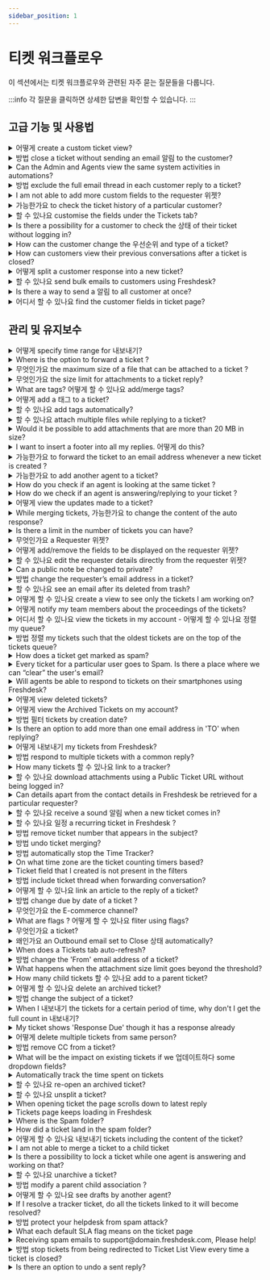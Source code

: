 ```yaml
---
sidebar_position: 1
---
```


# 티켓 워크플로우

이 섹션에서는 티켓 워크플로우와 관련된 자주 묻는 질문들을 다룹니다.

:::info
각 질문을 클릭하면 상세한 답변을 확인할 수 있습니다.
:::


## 고급 기능 및 사용법

<details>
<summary>어떻게 create a custom ticket view?</summary>

<p>You can create a view from the <strong>Tickets tab,</strong> where you have to filter out the fields that is required and at the top of the page you would see the <strong>Save as</strong> option. </p>
<p><br /></p>
<p><img class="fr-dib fr-draggable fr-bordered" src="#" /></p>
<p><br /></p>Once that is clicked you can save the new view under a different name.

</details>

<details>
<summary>방법 close a ticket without sending an email 알림 to the customer?</summary>

<p ></p>
<p ><span style={{ fontSize: "16px" }}>When you are working on tickets, we extend an option to <strong >close </strong>the ticket without an email notification sent out for this.</span></p>
<p ><span style={{ fontSize: "16px" }}><br /></span></p>
<p ><span style={{ fontSize: "16px" }}>This can be achieved by clicking on the <strong >"closed"</strong> button inside a ticket (details page) or on the list view which is basically "shift+close" and a notification would not be sent in this case. </span></p>
<p ><span style={{ fontSize: "16px" }}><br /></span></p>
<p ><span style={{ fontSize: "16px" }}>When you are completely affirmative that you do not want to send this out at all for any of the tickets, kindly navigate to </span></p>
<p ><strong ><span dir="ltr" style={{ fontSize: "16px" }}>Admin &gt; Workflows &gt; Email Notifications &gt; Requester Notifications &gt; Turn OFF "Agent Closes the Ticket."</span></strong></p>

</details>

<details>
<summary>Can the Admin and Agents view the same system activities in automations?</summary>

<p>The view for both the Admin and Agents would be different. When Activities is toggled 'ON', Admins would be able to view the automation along with the name of the rule and a hyperlink redirecting to it. However, Agents and Supervisors<span> can</span> only view the name of the automation rule which was executed.</p>
<p><br /></p>

</details>

<details>
<summary>방법 exclude the full email thread in each customer reply to a ticket?</summary>

<p>When you are replying to a customer from inside a ticket, you can remove the quoted text manually and the customer will not receive the whole thread. Also, you can make use of the <a href="https://apps.freshdesk.com/remove_quoted_text/" rel="noreferrer noopener" target="_blank">Marketplace app</a> to have the quoted text removed when the reply is added in Freshdesk. </p>

</details>

<details>
<summary>I am not able to add more custom fields to the requester 위젯?</summary>

<p>The upper limit to number of fields that could be added to the requester widget is 15. So, it would not be currently possible to add more than 15 fields to the Requester Widget.</p>

</details>

<details>
<summary>가능한가요 to check the ticket history of a particular customer?</summary>

In Freshdesk, you could view the most recent tickets raised by a requester, from within any of the the requester's tickets. To view this list, please click on the<span></span><strong>Recent Tickets</strong><span></span>option present within the requester widget. This would bring up all the past tickets from a particular customer.<p><br /></p>

</details>

<details>
<summary>할 수 있나요 customise the fields under the Tickets tab?</summary>

<p ><span style={{ fontSize: "16px" }}>When you are familiar with the tickets tab, sometimes there will be requirements to alter the arrangement of fields on "The Tickets list view" page. Unfortunately, it is not customizable as the design of the page is set by default and is common for all accounts.</span></p>
<p ><br /></p>
<p ><span dir="ltr" style={{ fontSize: "16px" }}>Please note that the custom ticket fields within <strong>Admin &gt; Workflows &gt; Ticket Fields</strong> could be altered in terms of the values and label. These changes would reflect within the filters on the left of the tickets list. </span></p>

</details>

<details>
<summary>Is there a possibility for a customer to check the 상태 of their ticket without logging in?</summary>

<div dir="ltr"><p style={{ fontSize: "16px" }}><span style={{ fontSize: "16px" }}>As a customer, it is understandable that they sometimes want to do a quick peruse through the ticket and not log in to the portal. In this scenario, the best recommendation would be to use a <strong>"public ticket URL"</strong> which leads to the ticket and does not require the customer to sign in.</span></p>
<p style={{ fontSize: "16px" }}><span style={{ fontSize: "16px" }}><br /></span></p>
<p style={{ fontSize: "16px" }}><span style={{ fontSize: "16px" }}>This has a placeholder which when included in the description of the ticket will ensure that the customer can view the ticket status without logging into the portal upon clicking this URL. </span></p>
<p style={{ fontSize: "16px" }}><span style={{ fontSize: "16px" }}><br /></span></p>
<p style={{ fontSize: "16px" }}><span style={{ fontSize: "16px" }}>To have the Public Ticket URL available in all replies, please navigate to <strong dir="ltr">Admin &gt; Workflows &gt; Email Notifications &gt; Templates &gt; </strong></span>
<span style={{ fontSize: "16px" }}><strong>Agent Reply Template</strong> -&gt;<strong> insert placeholder </strong>and include the Public Ticket URL placeholder (please find this under the tickets section within the "insert placeholder" window).</span></p>
<p><br /></p></div>

</details>

<details>
<summary>How can the customer change the 우선순위 and type of a ticket?</summary>

<div dir="ltr"><p><span style={{ fontSize: "16px" }}>When customers raise tickets, you would like to extend the ability for them to choose the priority and type of tickets so that you could plan the assignment and tracking of them. </span></p>
<p><br /></p>
<p><span style={{ fontSize: "16px" }}>Please navigate<span id="docs-internal-guid-9b6b1c48-6245-0d35-83ef-77e1a3f8db4c"><span dir="ltr" style={{ fontSize: "16px" }}> to <strong dir="ltr">Admin &gt; Workflows &gt; Ticket fields</strong> &gt; double click on these fields and verify if the priority field is displayed to the customer. If not, kindly choose the option 'Display to the customer' under customers end in ticket properties and the customer will then be able to edit it.</span></span></span></p></div>

</details>

<details>
<summary>How can customers view their previous conversations after a ticket is closed?</summary>

<div dir="ltr"><div dir="ltr"><p><span style={{ fontSize: "16px" }}><span style={{ fontSize: "16px" }}>Customers can view the history of tickets if they have access to your customer portal. </span></span></p>
<p><br /></p>
<p><span style={{ fontSize: "16px" }}><span style={{ fontSize: "16px" }}>They could log into your portal using the email address used to raise the tickets and view the status of all the tickets raised. You would be able to determine who could view the tickets by changing the permission to <strong>"Logged in Users"</strong> or to <strong>"Everyone"</strong> with a public ticket URL in <strong dir="ltr">Admin -&gt; Channels -&gt; Portals -&gt; Settings. </strong></span></span></p>
<p><br /></p>
<p><span style={{ fontSize: "16px" }}><span style={{ fontSize: "16px" }}>Customers would also receive an email notification with the ticket details if you have enabled the Requester notifications under </span><strong><span dir="ltr" style={{ fontSize: "16px" }}>Admin -&gt; Workflows -&gt; Email Notifications.</span></strong></span></p></div></div>

</details>

<details>
<summary>어떻게 split a customer response into a new ticket?</summary>

<p >If your customers respond with a new or unrelated query on an existing ticket, you can deal with it separately using the <strong >S</strong><strong >plit</strong><strong >&nbsp;Ticket&nbsp;</strong>option. You can split <strong >only a</strong><strong >customer response</strong> into a new ticket.</p>
<p ><br /></p>
<p ><img class="fr-dib fr-bordered" src="#" style={{ fontSize: "16px" }} /></p>
<p ><br /></p>
<p dir="ltr">This would facilitate better tracking metrics and help regulate your SLA compliance.&nbsp;</p>

</details>

<details>
<summary>할 수 있나요 send bulk emails to customers using Freshdesk?</summary>

<p>No, there isn't an option to send out bulk emails to customers from inside Freshdesk. However, an integration with MailChimp can help you perform this action. </p>
<p><br /></p>
<p>Please refer to <a href="https://support.freshdesk.com/support/solutions/articles/41745-the-mailchimp-app" target="_blank" rel="noreferrer noopener">this article</a> on how you can integrate MailChimp with Freshdesk.</p>

</details>

<details>
<summary>Is there a way to send a 알림 to all customer at once?</summary>

<p >We do not have an option to bulk email all your customers at once. You can make use of <a href="https://apps.freshdesk.com/mailchimp/" rel="noreferrer noopener"><strong>Mailchimp</strong></a> to send out these emails. </p>
<p ><br /></p>
<p >However, if you are wanting to notify customers who have raised tickets then you can make use of the Bulk Actions present in the <strong>Ticket list view</strong> and send out the emails to 30 tickets at a time. </p>

</details>

<details>
<summary>어디서 할 수 있나요 find the customer fields in ticket page?</summary>

<p >You will not be able to filter the tickets using the Customer fields. However, if you want to view the Contact details in the Ticket details page you can make use of the Requester widget available under <strong dir="ltr">Admin &gt; Support Operations &gt; Customer fields &gt; Customize Requester widget</strong>. This is a feature available from the Estate plan.</p>

</details>


## 관리 및 유지보수

<details>
<summary>어떻게 specify time range for 내보내기?</summary>

<p >After filtering the tickets that you need to export from the Tickets List view page, you would be able to click on the Export icon at the top of the page. In the popup that appears you would be able to enter the date range for which you want to export the tickets. </p>
<p><br /></p>
<p><img class="fr-dib fr-draggable fr-bordered" src="#" style={{ fontSize: "16px" }} /></p>
<p><br /></p>

</details>

<details>
<summary>Where is the option to forward a ticket ?</summary>

<p>The <strong>Forward</strong> option for a ticket will be inside the <strong>Ticket details page</strong> as shown below:</p>
<p><br /></p>
<p><img class="fr-dib fr-draggable fr-bordered" src="#" style={{ fontSize: "16px" }} /></p>

</details>

<details>
<summary>무엇인가요 the maximum size of a file that can be attached to a ticket ?</summary>

<p >You will only be able to attach a maximum size of 20MB when receiving an email and for replies sent out of Freshdesk.</p>

</details>

<details>
<summary>무엇인가요 the size limit for attachments to a ticket reply?</summary>

<p><span id="docs-internal-guid-bffa19b3-0253-fe35-2d9c-5f16432e0d51"></span></p>
<p dir="ltr"><span rel="tempredactor" style={{ fontSize: "16px" }}></span>Freshdesk lets you send and receive emails with an attachment size limit of <strong>20 MB</strong>/conversation for accounts on the Blossom and above plans. For Sprout and trial accounts, the attachment size limit is 15 MB. </p>
<p><br /></p>
<p>By default, the content of the email (excluding attachments) has a 15 MB limit per conversation.</p>
<p><br /></p>
<p>However, if you are looking to attach bigger files, you can use <strong>Dropbox</strong> as a workaround. Once you integrate Freshdesk with Dropbox, you can hotlink any file from your Dropbox account (with unlimited file size), and use it as an attachment inside Freshdesk. This file can be directly opened from Dropbox whenever someone clicks on it, and will not be stored anywhere on our end. Another alternative is <strong>OneDrive</strong> which could also help you add files with a greater MB value.</p>
<p><br /></p>
<p><strong>Note:</strong> We do not recommend that you use heavy HTML content inside your tickets. Instead, you can attach them as separate files inside the ticket just like any other attachment. </p>

</details>

<details>
<summary>What are tags? 어떻게 할 수 있나요 add/merge tags?</summary>

<p >As an agent when you are working on tickets or accessing articles, characterizing them by adding a tag would help to track and segregate them with respect to issues or requests. </p>
<p ><br /></p>
<p >Go to <strong dir="ltr">Admin &gt; Agent Productivity &gt; Tags &gt; Add tag</strong> and add the required tags for the helpdesk. Each tag has a <strong >character limit of 32</strong>. </p>
<p ><br /></p>
<p >Once a tag is created, you can associate it with Tickets, Contact, and Articles. You can merge two tags by editing one of the tags and giving it the same name as the other.</p>
<p ><br /></p>
<p ><img src="#" style={{ fontSize: "16px" }} class="fr-fic fr-dib fr-bordered" /></p>
<p ><br /></p>
<p >Upon adding a tag:</p>
<p ><br /></p>
<p ><img src="#" style={{ fontSize: "16px" }} class="fr-fic fr-dib fr-bordered" /></p>

</details>

<details>
<summary>어떻게 add a 태그 to a ticket?</summary>

<div dir="ltr"><p>The '<strong>Tag</strong>' field will be available under the '<strong>Ticket Properties</strong>' panel on the right hand side of the ticket details page. You can either manually type out and create new tags or add existing ones to tickets.</p>
<p><br /></p>
<p>If you are using <u>Freshdesk on Mint</u>, the '<strong>Add tag</strong>' option will be available above the main message/description of the ticket, in the ticket details page:</p>
<p><br /></p>
<p><img class="fr-dib fr-bordered" src="#" style={{ fontSize: "16px" }} /><br /></p>
<p><img src="#" style={{ fontSize: "16px" }} class="fr-fic fr-fil fr-dib" /></p></div>

</details>

<details>
<summary>할 수 있나요 add tags automatically?</summary>

<div dir="ltr"><p dir="ltr">You can add tags manually and/or automatically. Add them manually inside a ticket or go to <strong dir="ltr">Admin &gt; Agent Productivity &gt; Tags</strong> to add/see the list of tags and the corresponding ticket count.</p>
<p ><br /></p>
<p ><span dir="ltr" rel="tempredactor"><a href="https://support.freshdesk.com/en/support/solutions/articles/207276" rel="noreferrer" target="_blank">Add tags automatically using automations rules</a>. Note that in a Supervisor rule, the tag will be added only after an hour if there is no other time-related condition.&nbsp;</span></p></div>

</details>

<details>
<summary>할 수 있나요 attach multiple files while replying to a ticket?</summary>

<p>You can attach multiple files from your system while replying to a ticket. However, for trial accounts and accounts that are on the Sprout plan, the total file size of all the attachments together should not exceed 15 MB. For accounts that are on the Blossom and above plans, the attachment size limit is 20 MB.</p>

</details>

<details>
<summary>Would it be possible to add attachments that are more than 20 MB in size?</summary>

<p><span style={{ fontSize: "16px" }}>The attachment size limit in Freshdesk is 20 MB per email for accounts on the Blossom and above plans and 15 MB for Sprout and accounts that are on Trial. </span></p>
<p><br /></p>
<p><span style={{ fontSize: "16px" }}>This can be extended by making use of third party integration tools such as </span><a href="https://support.freshdesk.com/support/solutions/articles/210996-the-google-drive-app-part-1-developer-console-settings"></a><a href="https://support.freshdesk.com/support/solutions/articles/55359-the-dropbox-app"><span style={{ fontSize: "16px" }}>Dropbox</span></a><span style={{ fontSize: "16px" }}> and </span><a href="https://support.freshdesk.com/support/solutions/articles/213938-the-onedrive-app"><span style={{ fontSize: "16px" }}>OneDrive</span></a><span style={{ fontSize: "16px" }}>.</span></p>

</details>

<details>
<summary>I want to insert a footer into all my replies. 어떻게 do this?</summary>

<p><span rel="tempredactor">You can insert <strong>footers </strong>into all the ticket replies going out of your helpdesk, by adding them in the Agent Reply Template. This template is automatically included in all agent replies, whenever they respond to tickets. </span>To do this</p><ul><li><span style={{ fontSize: "16px" }}>Please log in to your Freshdesk account as an Administrator</span></li><li>Go to <strong dir="ltr">Admin &gt; Workflows &gt; Email Notifications</strong></li><li><span style={{ fontSize: "16px" }}>Click on the<strong> Templates</strong> tab <strong>&gt;</strong><strong>Agent Reply Template</strong> and add the footer message to the content of the template</span></li></ul>

</details>

<details>
<summary>가능한가요 to forward the ticket to an email address whenever a new ticket is created ?</summary>

<div style={{ fontSize: "16px" }}>Yes, you could either set up a new rule under <strong>Admin &gt; Workflows &gt; Automations &gt; Ticket Creation</strong> to add a CC whenever a new ticket is created, or you could add the user's email address under <strong>Admin &gt; Channels &gt; Email &gt; Advanced Settings &gt; Set automatic Bcc email.</strong></div><div style={{ fontSize: "16px" }}><br /></div><div dir="ltr" style={{ fontSize: "16px" }}>This email address would be automatically included in all helpdesk communications.</div><p ><br /></p>

</details>

<details>
<summary>가능한가요 to add another agent to a ticket?</summary>

<p><span style={{ fontSize: "16px" }}>You have a workflow set up where tickets are assigned to a particular agent depending upon the job description, the group this concerned agent belongs to and the expertise as well. Sometimes an agent would need another agent to look into something in the thread or receive notifications to go through the discussion. </span></p>
<p><span style={{ fontSize: "16px" }}><br /></span></p>
<p><span style={{ fontSize: "16px" }}>In this case, an agent could be added as a <strong>"watcher" </strong>who would receive all the notifications about the thread from the time when the agent is added as a watcher. You could have multiple agents added to a ticket as watchers.</span></p>
<p><span style={{ fontSize: "16px" }}><br /></span></p>
<p><span style={{ fontSize: "16px" }}>Only the one added as a watcher could remove oneself from the thread. An occasional agent without a day pass could still follow the ticket in the email thread when added as a watcher on tickets. </span></p>

</details>

<details>
<summary>How do you check if an agent is looking at the same ticket ?</summary>

<p>When an agent is looking into the same ticket, you could be notified regarding this within the ticket. This would help in preventing multiple agents working on the same ticket and to improve internal communication, using Freshdesk.&nbsp;</p>
<p><br /></p>
<p>At the top-left, within a ticket, you would find an "Eye" icon. While hovering upon it, the number of agents viewing the ticket would be displayed. You could also click on the icon to view a list of Agent Names of those agents currently viewing the ticket.</p>
<p><br /></p>
<p dir="ltr">This functionality is called as <a href="https://support.freshdesk.com/en/support/solutions/articles/218073">Agent Collision detection</a> and is available from the Growth Plan onwards in Freshdesk.</p>

</details>

<details>
<summary>How do we check if an agent is answering/replying to your ticket ?</summary>

<p>If there are multiple agents replying to a ticket, you could be notified regarding that within the ticket as well. There would be a "Pen" icon on the top-left side within a ticket. If the symbol displays a number, it would mean that those many agents are currently replying to the ticket and you could click on the icon to view the agents' names.</p>

</details>

<details>
<summary>어떻게 view the updates made to a ticket?</summary>

<p>After clicking on a ticket, please click on the Activities option to the top-right of the ticket details page. This would display the list of activities performed on the ticket in chronological order, which would contain information on updates made by each of these activities.</p>

</details>

<details>
<summary>While merging tickets, 가능한가요 to change the content of the auto response?</summary>

<div dir="ltr"><div dir="ltr"><p><span style={{ fontSize: "16px" }}><span style={{ fontSize: "16px" }}>Although the text that is added as a private note when two or more tickets are merged cannot be modified automatically, it still can be modified by the agent manually, by using the "Edit Note" option, while merging the tickets. </span></span></p>
<p><br /></p>
<p><span style={{ fontSize: "16px" }}><span style={{ fontSize: "16px" }}>The Agent will also be provided with the option to add it as a <strong>public note</strong> that would be visible to the requester.</span></span></p></div></div>

</details>

<details>
<summary>Is there a limit in the number of tickets you can have?</summary>

<p >There is no limit on the number of tickets that can be present inside your Freshdesk Account, under any plan. </p>

</details>

<details>
<summary>무엇인가요 a Requester 위젯?</summary>

<p>Requester Widget is a part of the ticket details page. This section would contain Requester Information such as Requester Name, Email Address, Company Name and any custom field which could be associated with this section.</p>
<p><br /></p>
<p>The Requester Widget gives more context about the requester to any agent working on the ticket. This functionality is available only from the Blossom plan onwards in Freshdesk.</p>

</details>

<details>
<summary>어떻게 add/remove the fields to be displayed on the requester 위젯?</summary>

<p >You can add or remove the fields being displayed as part of the requester widget, from under <strong dir="ltr">Admin &gt; Support Operations &gt; Customer Fields &gt;</strong><strong >Customize Requester Widget</strong> option. You can also add company fields to be displayed within the Requester Widget.</p>
<p ><br /></p>
<p >For more details, please refer to this article on setting up the <a href="https://support.freshdesk.com/support/solutions/articles/37586-driving-additional-context-with-requester-info" rel="noreferrer noopener" target="_blank">Requester Widget</a>.</p>
<p ><br /></p>

</details>

<details>
<summary>할 수 있나요 edit the requester details directly from the requester 위젯?</summary>

<p>Except the<span></span><strong>Email</strong>, all the requester details can directly be edited from the widget. To edit the contact field values from within the Requester Widget, click on the "Edit" option within the Requester Info section. This would open a pop-up with the fields on the Requester Widget, from where you could edit the values of those Contact/Company Fields.</p>

</details>

<details>
<summary>Can a public note be changed to private?</summary>

<p>No, there is no option to change a public note that is already added into a private note. However, you would be able to delete the public note and add a private note from inside the ticket.</p>

</details>

<details>
<summary>방법 change the requester’s email address in a ticket?</summary>

<p><span style={{ fontSize: "16px" }}>Inside the Ticket details page, click on the <strong>More button -&gt; choose</strong><strong> Edit </strong>to find the option to edit the requester's email address. </span></p>
<p><br /></p>
<p><span style={{ fontSize: "16px" }}>The <strong>Edit </strong>option would not be available for the tickets with Source as <strong>Outbound email. </strong>To edit the requester of an Outbound email ticket, you would have to change the Source of the ticket first under ticket properties. </span></p>
<p><br /></p>
<p><span style={{ fontSize: "16px" }}>If you are using <strong>Freshdesk on Mint</strong>, you will find the 'More' option against the subject of the ticket. Clicking here will give you an option to 'Edit' the details of the ticket.</span></p>
<p><br /></p>
<p><span style={{ fontSize: "16px" }}><img src="#" class="fr-fic fr-dib fr-bordered" /></span><br /></p>
<p><br /></p>

</details>

<details>
<summary>할 수 있나요 see an email after its deleted from trash?</summary>

<p >A ticket will remain in the trash folder inside Freshdesk for 30 days and post which it will be permanently deleted automatically from the database. Once a ticket is deleted from the trash folder manually or automatically there is no option to restore the ticket.</p>

</details>

<details>
<summary>어떻게 할 수 있나요 create a view to see only the tickets I am working on?</summary>

<p>Once you start working with the product and develop a workflow where you are assigned tickets on a regular basis, you require an organized queue of the ones that need your attention. This is called a "view" - when you get tickets assigned to you, a filter can be applied by choosing "me" in the agent field and other properties could be changed to see your prioritized list.&nbsp;</p>
<p><br /></p>
<p><img src="#" style={{ fontSize: "16px" }} class="fr-fic fr-fil fr-dib" /></p>
<p><br /></p>
<p dir="ltr">Say, for instance, you are an agent who works on social tickets on a high priority - please choose the filters accordingly from the filters pane. You can also save the view if needed as <strong dir="ltr">"Tickets I'm working on"</strong>.</p>

</details>

<details>
<summary>어떻게 notify my team members about the proceedings of the tickets?</summary>

<p >You can add the agents as watchers to the ticket so that all the members will receive email notifications about all the activities happening on a ticket. </p>
<p ><br /></p>
<p ><img class="fr-dib fr-draggable" src="#" style={{ fontSize: "16px" }} /></p>

</details>

<details>
<summary>어디서 할 수 있나요 view the tickets in my account - 어떻게 할 수 있나요 정렬 my queue?</summary>

<p>We have a '<strong>Tickets'</strong> section represented by a ticket icon and this presents all the tickets in your helpdesk. All these tickets from various 'sources' like phone, chat, social, feedback form and such (internally these channels are called sources) are all available on this list within the tickets section and we generally address it as the <strong>tickets list view</strong>.<br /><br /></p>
<p><img src="#" style={{ fontSize: "16px" }} class="fr-fic fr-dib" /></p>
<p><br /></p>
<p><br /></p>
<p>To achieve an organized structure for accessing tickets, we have filters such as date created, last modified, due by time and other ticket properties such as status or priority. Please refer to this <a href="https://support.freshdesk.com/support/solutions/articles/37559-working-with-the-ticket-list-view" rel="noreferrer noopener"><strong>article</strong></a> on how efficiently the filters could be used.&nbsp;</p>
<p><br /></p>
<p>Further, they can be sorted as well in an ascending or descending order. This can be seen when you click on the header of the tickets queue (for example, it would say '<strong>All tickets'</strong>). You can use the available sorting options that is depicted in the image below.</p>
<p><br /></p>
<p><img src="#" style={{ fontSize: "16px" }} class="fr-fic fr-dib" /></p>
<p><br /></p>
<p><br /></p>

</details>

<details>
<summary>방법 정렬 my tickets such that the oldest tickets are on the top of the tickets queue?</summary>

<p>You have a good volume of tickets to handle on a daily basis and according to you, the tickets that have been sitting in the queue for a greater period of time would need your immediate attention. In this case, please explore the option of sorting in the tickets list view where the option that needs to be chosen is "date created" and in order to have the oldest tickets on top - please choose "ascending" along with this in the dropdown.&nbsp;</p>
<p><br /></p>
<p>Please note that this has many other options such as last modified, status, priority and due by date. Within that, you could choose ascending or descending.&nbsp;</p>
<p><br /></p>
<p><img src="#" style={{ fontSize: "16px" }} class="fr-fic fr-fil fr-dib" /></p>

</details>

<details>
<summary>How does a ticket get marked as spam?</summary>

<p ><span style={{ fontSize: "16px" }}>There are three ways in which a ticket can end up in the Spam folder -</span></p>
<p ><span style={{ fontSize: "16px" }}><br /></span></p>
<p ><span style={{ fontSize: "16px" }}>1. Manually marked as Spam by an Agent.</span></p>
<p ><span style={{ fontSize: "16px" }}>2. Ticket marked as Spam by an Automation rule such as the <strong >Ticket creation</strong> or the <strong >Ticket Update </strong>rule.</span></p>
<p ><span style={{ fontSize: "16px" }}>3. Any ticket raised from a <strong >deleted user in Freshdesk </strong>would go to Spam automatically.</span></p>
<p ><br /></p>

</details>

<details>
<summary>Every ticket for a particular user goes to Spam. Is there a place where we can “clear” the user's email?</summary>

<div dir="ltr"><div dir="ltr"><div dir="ltr"><p ><br /></p>
<p >There are three ways by which a ticket leads to the Spam folder -</p><ul ><li >Manually marked as Spam by an Agent.&nbsp;</li><li dir="ltr">A ticket marked as Spam by an Automation rule such as the Ticket Creation or Ticket Updates.&nbsp;</li><li >Any ticket raised by a "deleted contact" in Freshdesk would go to Spam automatically.</li></ul><p dir="ltr">To have this resolved, kindly ensure that there are no automation rules that would mark tickets as Spam automatically and also make sure that the contact is restored from the Deleted list under the Customers tab.<br /><br />If you believe that a ticket was not marked as spam from the customer end, you can navigate to your spam folder, unspam it, and check how the ticket was marked as spam in the "Show activities" option in the top right corner.&nbsp;</p>
<p ><br /></p>
<p ><span dir="ltr" style={{ fontSize: "16px" }}><img src="#" style={{ fontSize: "16px" }} class="fr-fic fr-fil fr-dib" /></span></p></div></div></div>

</details>

<details>
<summary>Will agents be able to respond to tickets on their smartphones using Freshdesk?</summary>

<p>Yes, we do have an Agent specific Freshdesk Mobile app for IOS and Android. You can download the App from the App store/ Play store respectively.</p>

</details>

<details>
<summary>어떻게 view deleted tickets?</summary>

<p ><span style={{ fontSize: "16px" }}>To access the deleted tickets on the helpdesk, navigate to the <strong>Tickets</strong> section and click on the hamburger icon and in there, Choose <strong>Trash</strong> (under the "List View Names" dropdown). You can also find the conversations from a deleted user in the <strong>Spam</strong> folder. </span></p>
<p ><br /></p>
<p ><img class="fr-dib fr-draggable fr-bordered" src="#" style={{ fontSize: "16px" }} /></p>
<p ><br /></p>
<p ><br /></p>
<p ><span style={{ fontSize: "16px" }}></span></p>
<p ><img class="fr-dib fr-draggable fr-bordered" src="#" style={{ fontSize: "16px" }} /></p>
<p ><br /></p>
<p ><br /></p>
<p ><br /></p>
<p ><span style={{ fontSize: "16px" }}>You can <strong>Restore, Not spam</strong> or <strong>Delete Forever</strong> those listed tickets, under these ticket views.</span></p>
<p ><span style={{ fontSize: "16px" }}>Also, tickets in the <strong>trash</strong> folder for more than 30 days will be permanently removed from the portal.</span></p>

</details>

<details>
<summary>어떻게 view the Archived Tickets on my account?</summary>

<p>Any closed ticket with no updates for the past 120 days would be marked as <strong>Archived</strong>. These tickets would be part of the archived tickets list on your helpdesk.&nbsp;</p>
<p><span style={{ fontSize: "16px" }}><br /></span></p>
<p>Please go to the Tickets tab and click on the view list &gt; choose <strong>Archive</strong> (under the 'List View Names' dropdown) to see all the archived tickets in the portal.&nbsp;</p>
<p><br /></p>
<p dir="ltr">Alternatively, you can access the archived tickets by performing a search in your helpdesk or by directly hitting the ticket ID in the URL. <strong style={{ fontSize: "16px" }} dir="ltr"></strong>Under the Global search, if you want the Archived tickets to show up, you have to manually change the search settings to include the archived tickets if required. By default, this option will be turned off.</p>
<p><br /></p>
<p>If you are using Freshdesk on Mint, clicking on the Archive view will take you to a page where you can apply the required filters and then export the file to your agent mailbox.</p>
<p><br /></p>

</details>

<details>
<summary>방법 필터 tickets by creation date?</summary>

<p dir="ltr" style={{ fontSize: "16px" }}><span dir="ltr" style={{ fontSize: "16px" }}>Ticket List Views enable you to group tickets based on a defined set of criteria. You can filter out tickets by source, type, status, assigned agents, tags, products, and even the custom fields&nbsp;</span>
<span style={{ fontSize: "16px" }}><span style={{ fontSize: "16px" }}>(dropdown and dependent fields only)</span>
<span style={{ fontSize: "16px" }}>&nbsp;you have created. This way, agents can set their priorities and stay customer-centric. Besides these, agents can use the Ticket List Views for changing ticket owners, deleting tickets in bulk, or export the ticket list to a CSV file.<br /><br /></span></span></p>
<p dir="ltr" style={{ fontSize: "16px" }}><span style={{ fontSize: "16px" }}><span style={{ fontSize: "16px" }}>If you wish to filter tickets based on their date of creation follow the steps below,</span></span></p><ol style={{ fontSize: "16px" }}><li dir="ltr" style={{ fontSize: "16px" }}><p dir="ltr" style={{ fontSize: "16px" }}><span style={{ fontSize: "16px" }}><span style={{ fontSize: "16px" }}>Navigate to&nbsp;</span>
<span style={{ fontSize: "16px" }}>Tickets</span>
<span style={{ fontSize: "16px" }}>&nbsp;tab from the menu.</span></span></p></li><li dir="ltr" style={{ fontSize: "16px" }}><p dir="ltr" style={{ fontSize: "16px" }}><span style={{ fontSize: "16px" }}><span style={{ fontSize: "16px" }}>Navigate to the&nbsp;</span>
<span style={{ fontSize: "16px" }}>Filters</span>
<span style={{ fontSize: "16px" }}>&nbsp;panel on the right, and choose the&nbsp;</span>
<span style={{ fontSize: "16px" }}>Select time period</span>
<span style={{ fontSize: "16px" }}>&nbsp;option from the&nbsp;</span>
<span style={{ fontSize: "16px" }}>Created</span>
<span style={{ fontSize: "16px" }}>&nbsp;dropdown.</span></span></p></li><li dir="ltr" style={{ fontSize: "16px" }}><p dir="ltr" style={{ fontSize: "16px" }}><span style={{ fontSize: "16px" }}><span style={{ fontSize: "16px" }}>Under the Time period option, select the from and to dates and click on&nbsp;</span>
<span style={{ fontSize: "16px" }}>Update</span>
<span style={{ fontSize: "16px" }}>.</span></span></p></li><li dir="ltr" style={{ fontSize: "16px" }}><p dir="ltr" style={{ fontSize: "16px" }}><span style={{ fontSize: "16px" }}><span style={{ fontSize: "16px" }}>Now click on&nbsp;</span>
<span style={{ fontSize: "16px" }}>Apply</span>
<span style={{ fontSize: "16px" }}>&nbsp;button to filter tickets.</span></span></p></li></ol><p style={{ fontSize: "16px" }}><span style={{ fontSize: "16px" }}><br /></span></p>
<p dir="ltr" style={{ fontSize: "16px" }}><span style={{ fontSize: "16px" }}><span style={{ fontSize: "16px" }}><span style={{ fontSize: "16px" }}><img alt="How to filter tickets based on creation date in Freshdesk?" title="Filter tickets based on creation date in Freshdesk." src="#" width="624" height="313" class="fr-fic fr-dii fr-bordered fr-shadow" style={{ fontSize: "16px" }} /></span></span></span></p>
<p style={{ fontSize: "16px" }}><span style={{ fontSize: "16px" }}><br /></span></p>
<pre class="fd-callout fd-callout--note" dir="ltr" style={{ fontSize: "16px" }}><span style={{ fontSize: "16px" }}><strong style={{ fontSize: "16px" }}>Note :</strong> Filtering tickets based on a custom date field is not possible.</span></pre>

</details>

<details>
<summary>Is there an option to add more than one email address in 'TO' when replying?</summary>

<p >Since we map the 'To' address based on the requester of the ticket and because there can only be one requester for a ticket, you will not be able to add more than one email address in the 'To' field. You can however add the email addresses in the CC field. </p>

</details>

<details>
<summary>어떻게 내보내기 my tickets from Freshdesk?</summary>

<p dir="ltr"><br /></p>
<p dir="ltr">Agents can export tickets, contacts, companies, or granular account data easily, and quickly download it anytime, from a centralized window.To export the tickets from your helpdesk, please navigate to the <strong >Tickets</strong> tab and choose the pre-existing '<strong >All tickets</strong>' view from the ticket list page.</p>
<p ><br /></p>
<p ><img class="fr-dib fr-bordered" src="#" style={{ fontSize: "16px" }} /></p>
<p ><br /></p>
<p ><span dir="ltr" style={{ fontSize: "16px" }}>You can then choose and apply all the necessary filters such as the created time, agents, groups, type, status etc on the right and set up your filter to display the exact set of tickets you want to export then click on&nbsp;</span><strong style={{ fontSize: "16px" }}>Export</strong><span style={{ fontSize: "16px" }}>&nbsp;from the top right corner.</span></p>
<p ><br /></p>
<p ><img class="fr-dib fr-bordered" src="#" style={{ fontSize: "16px" }} /></p>
<p ><br /></p>
<p >When you click '<strong >Export</strong>', a slider opens out. Here, you can choose the format of the file (<strong >CSV or Excel</strong>) along with desired ticket fields that should be included in the ticket export. Expand the '<strong >Show multiline text fields</strong>' option on this slider to choose to export the '<strong >Description</strong>' or any other custom multiline text field.</p>
<p ><br /></p>
<p class="article_note" dir="ltr"><strong >Note</strong>: The time frame set on the ticket list page has to be greater than the time frame set in the Export window. It is recommended to set the Created time field as '<strong >Any time</strong>' on the list page and apply the desired time in the export window. You'll notice that the export function now fetches tickets based on the filter you've applied, ensuring you get precisely the data you're looking for.</p>
<p ><br /></p>
<p >This export will NOT give you the entire conversation from the ticket or historical data (archived tickets) - for that, you will have to perform an <a href="https://support.freshdesk.com/support/solutions/articles/225487-how-do-i-export-my-helpdesk-data-" rel="noopener noreferrer" target="_blank">account export</a>.</p>
<p ><br /></p>
<p ><img class="fr-dib fr-bordered" src="#" style={{ fontSize: "16px" }} /></p>
<p ><br /></p>
<p dir="ltr"><br /></p>
<p dir="ltr">To view previously exported data from your helpdesk, please navigate to Admin &gt; Accounts exports. From here, you can see the export history.&nbsp;</p>
<p dir="ltr" style={{ fontSize: "16px" }}>&nbsp;</p>
<p dir="ltr">You can also see the progress of downloads and directly download the file from this page.<br />&nbsp;</p>
<p dir="ltr" style={{ fontSize: "16px" }}><span style={{ fontSize: "16px" }}><span style={{ fontSize: "16px" }}><img src="#" width="624" height="199" class="fr-fic fr-dii" /></span></span></p>
<p dir="ltr"><br />A window pops up when you click on the Details button which provides details about the export. The agent can easily see information like the selected time period, ticket fields, contact fields, company fields, and other information from here.&nbsp;</p>
<p ><br /></p>
<p dir="ltr" style={{ fontSize: "16px" }}><span style={{ fontSize: "16px" }}><span style={{ fontSize: "16px" }}><img src="#" width="624" height="315" class="fr-fic fr-dii" /></span></span></p>
<p class="article_note" ><br /></p>
<p class="article_note" dir="ltr"><strong dir="ltr">Note:&nbsp;</strong>If the '<strong >Export</strong>' option is missing for you, it is possible that your Admin has restricted it by setting up a custom role. This setting can be changed under <strong >Admin &gt; Roles</strong> by an Admin.<br /><br /></p>

</details>

<details>
<summary>방법 respond to multiple tickets with a common reply?</summary>

<p dir="ltr" style={{ fontSize: "16px" }}><span dir="ltr" style={{ fontSize: "16px" }}>Freshdesk offers the following features to respond to multiple tickets with a common reply.</span></p><ol style={{ fontSize: "16px" }}><li dir="ltr" style={{ fontSize: "16px" }}><p dir="ltr" style={{ fontSize: "16px" }}><span style={{ fontSize: "16px" }}><span style={{ fontSize: "16px" }}>Bulk Update option from Ticket list views</span></span></p></li><li dir="ltr" style={{ fontSize: "16px" }}><p dir="ltr" style={{ fontSize: "16px" }}><span style={{ fontSize: "16px" }}><span style={{ fontSize: "16px" }}>Canned Responses</span></span></p></li></ol><p style={{ fontSize: "16px" }}><span style={{ fontSize: "16px" }}><br /></span></p>
<p dir="ltr" style={{ fontSize: "16px" }}><span style={{ fontSize: "16px" }}><span style={{ fontSize: "16px" }}>The 'Bulk Update’ option from the Ticket list view page enables you to assign a selected set of tickets (maximum of 30 tickets per page) to an Internal group and agent. Please follow the steps below to make bulk updates on tickets in Freshdesk,</span></span></p><ol style={{ fontSize: "16px" }}><li dir="ltr" style={{ fontSize: "16px" }}><p dir="ltr" style={{ fontSize: "16px" }}><span style={{ fontSize: "16px" }}><span style={{ fontSize: "16px" }}>Navigate to&nbsp;</span>
<span style={{ fontSize: "16px" }}>Tickets</span>
<span style={{ fontSize: "16px" }}>&nbsp;tab from the menu.</span></span></p></li><li dir="ltr" style={{ fontSize: "16px" }}><p dir="ltr" style={{ fontSize: "16px" }}><span style={{ fontSize: "16px" }}><span style={{ fontSize: "16px" }}>Select the tickets you want to perform bulk actions on the&nbsp;</span>
<span style={{ fontSize: "16px" }}>Ticket List View page.</span></span></p></li><li dir="ltr" style={{ fontSize: "16px" }}><p dir="ltr" style={{ fontSize: "16px" }}><span style={{ fontSize: "16px" }}><span style={{ fontSize: "16px" }}>Click on&nbsp;</span>
<span style={{ fontSize: "16px" }}>Bulk Update&nbsp;</span>
<span style={{ fontSize: "16px" }}>option from the top menu bar.</span></span></p></li><li dir="ltr" style={{ fontSize: "16px" }}><p dir="ltr" style={{ fontSize: "16px" }}><span style={{ fontSize: "16px" }}><span style={{ fontSize: "16px" }}>Provide a&nbsp;</span>
<span style={{ fontSize: "16px" }}>reply message</span>
<span style={{ fontSize: "16px" }}>&nbsp;and update the respective&nbsp;</span>
<span style={{ fontSize: "16px" }}>ticket status</span>
<span style={{ fontSize: "16px" }}>,&nbsp;</span>
<span style={{ fontSize: "16px" }}>internal group</span>
<span style={{ fontSize: "16px" }}>, and&nbsp;</span>
<span style={{ fontSize: "16px" }}>agent</span>
<span style={{ fontSize: "16px" }}>.</span></span></p></li><li dir="ltr" style={{ fontSize: "16px" }}><p dir="ltr" style={{ fontSize: "16px" }}><span dir="ltr" style={{ fontSize: "16px" }}><span style={{ fontSize: "16px" }}>Click on&nbsp;</span>
<span style={{ fontSize: "16px" }}>Update</span>
<span dir="ltr" style={{ fontSize: "16px" }}>&nbsp;to execute this action.</span>&nbsp;</span><br /><br /></p>
<p><img src="#" style={{ fontSize: "16px" }} class="fr-fil fr-dib fr-bordered fr-shadow" /></p>
<p></p></li></ol><p dir="ltr" style={{ fontSize: "16px" }}><br /><span style={{ fontSize: "16px" }}><span style={{ fontSize: "16px" }}>With&nbsp;</span><a href="https://support.freshdesk.com/en/support/solutions/articles/37579-using-canned-responses-in-ticket-replies" style={{ fontSize: "16px" }}><span style={{ fontSize: "16px" }}>Canned Responses</span></a><span style={{ fontSize: "16px" }}>, your agents can create a predefined set of reply templates they can send out with a single click.</span></span></p>
<p style={{ fontSize: "16px" }}><span style={{ fontSize: "16px" }}><br /></span></p>
<p dir="ltr" style={{ fontSize: "16px" }}><span style={{ fontSize: "16px" }}><a href="https://support.freshdesk.com/en/support/solutions/articles/52630-understanding-dynamic-content-and" style={{ fontSize: "16px" }}><span style={{ fontSize: "16px" }}>Using dynamic content placeholders</span></a><span style={{ fontSize: "16px" }}>, agents can ensure customization of each response with the requester's name, agent's signature, and ticket details.&nbsp;</span></span></p>
<p style={{ fontSize: "16px" }}><span style={{ fontSize: "16px" }}><br /></span></p>
<p dir="ltr" style={{ fontSize: "16px" }}><span style={{ fontSize: "16px" }}><span style={{ fontSize: "16px" }}>Here is a detailed demonstration of&nbsp;</span><a href="https://www.youtube.com/watch?v=IlXPXJjsPwc" style={{ fontSize: "16px" }}><span style={{ fontSize: "16px" }}>using canned responses in ticket replies</span></a></span>
<span dir="ltr" style={{ fontSize: "16px" }}>&nbsp;on youtube for your reference.</span></p>

</details>

<details>
<summary>How many tickets 할 수 있나요 link to a tracker?</summary>

<p>You can associate upto 300 tickets to a single tracker.</p>

</details>

<details>
<summary>할 수 있나요 download attachments using a Public Ticket URL without being logged in?</summary>

<div dir="ltr"><div dir="ltr"><p><span style={{ fontSize: "16px" }}><span style={{ fontSize: "16px" }}>Kindly note that only logged in users would be able to download attachments, even while using the Public Ticket URL. This would be the default behavior of the system to ensure data security and confidentiality.</span></span></p></div></div>

</details>

<details>
<summary>Can details apart from the contact details in Freshdesk be retrieved for a particular requester?</summary>

<p>Third party tools such as Salesforce.com or Zoho CRM can be integrated into Freshdesk, using which contact information from those CRM tools could be brought into Freshdesk. This contact information would be made visible as part of the Requester Info section as well.</p>

</details>

<details>
<summary>할 수 있나요 receive a sound 알림 when a new ticket comes in?</summary>

<div dir="ltr"><div dir="ltr"><p><span dir="ltr" style={{ fontSize: "16px" }}>There is a feature called smart notifications for agents within the portal itself which would give real-time audible<strong>&nbsp;notifications&nbsp;</strong>about new tickets and updates on the ones you are working on. You can open the Notification Center by clicking on the bell icon from the navigation bar next to search.&nbsp;</span></p>
<p><br /></p>
<p><span dir="ltr" style={{ fontSize: "16px" }}><img src="#" style={{ fontSize: "16px" }} class="fr-fic fr-fil fr-dib" /></span><br /></p>
<p><br /></p>
<p><span dir="ltr" style={{ fontSize: "16px" }}>You could choose the ones you want to get these alerts for by clicking on the desktop icon in the notification center. You could enable <strong>desktop notifications&nbsp;</strong>in this window.</span></p>
<p><br /></p>
<p><img src="#" style={{ fontSize: "16px" }} class="fr-fic fr-fil fr-dib" /></p>
<p><br /><span style={{ fontSize: "16px" }}>Muting is possible by turning on the "silent notifications" within the Preferences tab.&nbsp;</span><br /><br /><span dir="ltr" style={{ fontSize: "16px" }}>For detailed information please refer to <a href="http://%20Built-in%20smart%20notifications%20for%20Agents">this</a> article.</span></p></div></div>

</details>

<details>
<summary>할 수 있나요 일정 a recurring ticket in Freshdesk ?</summary>

<div dir="ltr"><div dir="ltr"><div dir="ltr"><p><span style={{ fontSize: "16px" }}><span style={{ fontSize: "16px" }}>As of now, we do not have the ability to schedule recurring tickets. However, as a workaround, you could make use of any third party event scheduler like </span></span><a href="https://support.freshdesk.com/support/solutions/articles/77059-the-google-calendar-app" style={{ fontSize: "16px" }} target="_blank">Google Calendar</a><span style={{ fontSize: "16px" }}><span style={{ fontSize: "16px" }}> to trigger an email to the support email address whenever an event is due.</span></span></p>
<p><span style={{ fontSize: "16px" }}><span style={{ fontSize: "16px" }}><br /></span></span></p>
<p><span style={{ fontSize: "16px" }}><span style={{ fontSize: "16px" }}>In that way, you wouldn't miss out on any notification as they would all come in as new tickets on your portal.</span></span></p></div></div></div>

</details>

<details>
<summary>방법 remove ticket number that appears in the subject?</summary>

<div dir="ltr"><div dir="ltr"><p ><span style={{ fontSize: "16px" }}><span style={{ fontSize: "16px" }}>Ticket numbers appear in the subject of email notifications because of the inclusion of ticket ID. </span></span></p>
<p ><br /></p>
<p><span style={{ fontSize: "16px" }}><span style={{ fontSize: "16px" }}>In order to remove this, please navigate to <strong dir="ltr">Admin -&gt; Workflows -&gt; Email notifications</strong> to modify the "Subject" of the email notification by removing the placeholder for "Ticket ID" - <code>ticket.id</code>.</span></span></p></div></div>

</details>

<details>
<summary>방법 undo ticket merging?</summary>

Merging is an irreversible process. Once two tickets are merged it cannot be split.

</details>

<details>
<summary>방법 automatically stop the Time Tracker?</summary>

<p><span style={{ fontSize: "16px" }}>The time tracker would automatically <strong>stop</strong> under the following instances:</span></p>
<p><span style={{ fontSize: "16px" }}></span>
<span style={{ fontSize: "16px" }}></span></p><ul><li><span style={{ fontSize: "16px" }}>When the status of the ticket is moved to Resolved/Closed.</span></li><li><span style={{ fontSize: "16px" }}>When the agent starts replying on another ticket.</span></li><li><span style={{ fontSize: "16px" }}>When the agent does an update to another ticket.</span></li></ul><p><br /></p>

</details>

<details>
<summary>On what time zone are the ticket counting timers based?</summary>

<p ><span dir="ltr" style={{ fontSize: "16px" }}>The timers are based on the Helpdesk time zone that can be configured according to your location. Please navigate to <strong>Admin -&gt; Account -&gt; Helpdesk Settings</strong> to change the timezone. </span></p>

</details>

<details>
<summary>Ticket field that I created is not present in the filters</summary>

<p >The Single line text fields, Multi line text fields, Number fields and check boxes will not be available in the filters of the ticket list view page. </p>

</details>

<details>
<summary>방법 include ticket thread when forwarding conversation?</summary>

<p dir="ltr" style={{ fontSize: "16px" }}><span dir="ltr" style={{ fontSize: "16px" }}>You can make sure that the entire ticket thread is visible to the person you forward it to by,</span></p><ol style={{ fontSize: "16px" }}><li dir="ltr" style={{ fontSize: "16px" }}><p dir="ltr" style={{ fontSize: "16px" }}><span style={{ fontSize: "16px" }}><span style={{ fontSize: "16px" }}>enabling the '</span>
<span style={{ fontSize: "16px" }}>Public ticket URL</span>
<span style={{ fontSize: "16px" }}>' option and&nbsp;</span></span></p></li><li dir="ltr" style={{ fontSize: "16px" }}><p dir="ltr" style={{ fontSize: "16px" }}><span style={{ fontSize: "16px" }}><span dir="ltr" style={{ fontSize: "16px" }}>inserting '<strong style={{ fontSize: "16px" }}>Public ticket URL</strong>' placeholder</span>
<span style={{ fontSize: "16px" }}>&nbsp;in <strong style={{ fontSize: "16px" }}>Agent Forward Template</strong>.</span></span></p></li></ol><p style={{ fontSize: "16px" }}><span style={{ fontSize: "16px" }}><br /></span></p>
<p dir="ltr" style={{ fontSize: "16px" }}><span style={{ fontSize: "16px" }}><span style={{ fontSize: "16px" }}>Once done, when an agent clicks on the 'Forward' option, the public ticket URL will be visible to the person you forward it to, and they can view the complete ticket thread.</span></span></p>
<p style={{ fontSize: "16px" }}><span style={{ fontSize: "16px" }}><br /></span></p>
<p dir="ltr" style={{ fontSize: "16px" }}><span style={{ fontSize: "16px" }}><span style={{ fontSize: "16px" }}>As an administrator, you can enable the '</span>
<span style={{ fontSize: "16px" }}>Public ticket URL</span>
<span style={{ fontSize: "16px" }}>' option by following the steps below.</span></span></p><ol style={{ fontSize: "16px" }}><li dir="ltr" style={{ fontSize: "16px" }}><p dir="ltr" style={{ fontSize: "16px" }}><span style={{ fontSize: "16px" }}><span style={{ fontSize: "16px" }}>Navigate to&nbsp;</span>
<span style={{ fontSize: "16px" }}>Admin</span>
<span style={{ fontSize: "16px" }}>&nbsp;from the menu. Click on&nbsp;</span>
<span style={{ fontSize: "16px" }}>Channels</span>
<span style={{ fontSize: "16px" }}>. Select&nbsp;</span>
<span style={{ fontSize: "16px" }}>Portals</span>
<span style={{ fontSize: "16px" }}>.</span></span></p></li><li dir="ltr" style={{ fontSize: "16px" }}><p dir="ltr" style={{ fontSize: "16px" }}><span style={{ fontSize: "16px" }}><span style={{ fontSize: "16px" }}>Under the Settings tab, navigate to the '</span>
<span style={{ fontSize: "16px" }}>Who can view tickets on portal'</span>
<span style={{ fontSize: "16px" }}>&nbsp;section.</span></span></p></li><li dir="ltr" style={{ fontSize: "16px" }}><p dir="ltr" style={{ fontSize: "16px" }}><span style={{ fontSize: "16px" }}><span style={{ fontSize: "16px" }}>Select the option '</span>
<span style={{ fontSize: "16px" }}>Anyone with public ticket URL</span>
<span style={{ fontSize: "16px" }}>.'</span></span></p></li><li dir="ltr" style={{ fontSize: "16px" }}><p dir="ltr" style={{ fontSize: "16px" }}><span style={{ fontSize: "16px" }}><span style={{ fontSize: "16px" }}>Click&nbsp;</span>
<span style={{ fontSize: "16px" }}>Save</span>
<span dir="ltr" style={{ fontSize: "16px" }}>.</span></span></p>
<p><br /></p><img src="#" style={{ fontSize: "16px" }} class="fr-fil fr-dib fr-bordered fr-shadow" alt="Changing portal settings to 'Anyone with public URL'" /><p></p></li></ol><p style={{ fontSize: "16px" }}><span style={{ fontSize: "16px" }}><br /></span></p>
<p dir="ltr" style={{ fontSize: "16px" }}><span style={{ fontSize: "16px" }}><span style={{ fontSize: "16px" }}>Users can now view tickets without logging in to your portal using the public ticket URLs.</span></span></p>
<p style={{ fontSize: "16px" }}><span style={{ fontSize: "16px" }}><br /></span></p>
<p dir="ltr" style={{ fontSize: "16px" }}><span style={{ fontSize: "16px" }}><span style={{ fontSize: "16px" }}>After enabling the</span>
<span dir="ltr" style={{ fontSize: "16px" }}>&nbsp;'Public ticket URL' option, you should now enable the corresponding placeholder in the&nbsp;</span>
<span style={{ fontSize: "16px" }}>Agent Forward Template</span>
<span style={{ fontSize: "16px" }}>. As an administrator of your Freshdesk account, here is how you can do it.</span></span></p><ol style={{ fontSize: "16px" }}><li dir="ltr" style={{ fontSize: "16px" }}><p dir="ltr" style={{ fontSize: "16px" }}><span style={{ fontSize: "16px" }}><span style={{ fontSize: "16px" }}>Navigate to&nbsp;</span>
<span style={{ fontSize: "16px" }}>Admin</span>
<span style={{ fontSize: "16px" }}>&nbsp;from the menu. Click on&nbsp;</span>
<span style={{ fontSize: "16px" }}>Workflows</span>
<span style={{ fontSize: "16px" }}>. Select&nbsp;</span>
<span style={{ fontSize: "16px" }}>Email Notifications</span>
<span style={{ fontSize: "16px" }}>.</span></span></p></li><li dir="ltr" style={{ fontSize: "16px" }}><p dir="ltr" style={{ fontSize: "16px" }}><span style={{ fontSize: "16px" }}><span style={{ fontSize: "16px" }}>Under the&nbsp;</span>
<span style={{ fontSize: "16px" }}>Templates</span>
<span style={{ fontSize: "16px" }}>&nbsp;tab, click on the&nbsp;</span>
<span style={{ fontSize: "16px" }}>Edit</span>
<span style={{ fontSize: "16px" }}>&nbsp;button next to the&nbsp;</span>
<span style={{ fontSize: "16px" }}>Agent Forward Template</span>
<span style={{ fontSize: "16px" }}>.</span></span></p></li><li dir="ltr" style={{ fontSize: "16px" }}><p dir="ltr" style={{ fontSize: "16px" }}><span style={{ fontSize: "16px" }}><span style={{ fontSize: "16px" }}>Place your cursor on the reply editor where you wish to position the Public ticket URL.</span></span></p></li><li dir="ltr" style={{ fontSize: "16px" }}><p dir="ltr" style={{ fontSize: "16px" }}><span style={{ fontSize: "16px" }}><span style={{ fontSize: "16px" }}>Click on the ‘</span>
<span style={{ fontSize: "16px" }}>Insert Placeholder</span>
<span style={{ fontSize: "16px" }}>’ button. Under the&nbsp;</span>
<span style={{ fontSize: "16px" }}>Tickets</span>
<span style={{ fontSize: "16px" }}>&nbsp;tab, click on the ‘</span>
<span style={{ fontSize: "16px" }}>Public Ticket URL’</span>
<span style={{ fontSize: "16px" }}>&nbsp;placeholder.</span></span></p></li><li dir="ltr" style={{ fontSize: "16px" }}><p dir="ltr" style={{ fontSize: "16px" }}><span style={{ fontSize: "16px" }}><span dir="ltr" style={{ fontSize: "16px" }}><span style={{ fontSize: "16px" }}>Click&nbsp;</span>
<span style={{ fontSize: "16px" }}>Save</span>
<span dir="ltr" style={{ fontSize: "16px" }}>.</span></span></span><br /><span style={{ fontSize: "16px" }}><span dir="ltr" style={{ fontSize: "16px" }}><img src="#" style={{ fontSize: "16px" }} class="fr-fil fr-dib" alt="Enabling the placeholder in the Agent Forward Template" /></span></span>
<span style={{ fontSize: "16px" }}><br /><br /></span></p></li></ol><p style={{ fontSize: "16px" }}><span style={{ fontSize: "16px" }}><br /></span></p>
<p dir="ltr" style={{ fontSize: "16px" }}><span style={{ fontSize: "16px" }}><br /></span></p>
<p><span style={{ fontSize: "16px" }}><br /></span></p>

</details>

<details>
<summary>어떻게 할 수 있나요 link an article to the reply of a ticket?</summary>

<p >Please navigate to the "<strong >Tickets</strong>" tab and open the ticket you would like to work on. Kindly click on the "Reply" button within the "<strong >Ticket Details</strong>" page, which will allow you to type your response. Among the various formatting options, you will find a "<strong >book</strong>" symbol that leads to the solution articles. You can either search for the relevant article or choose from the ones listed here.</p>
<p ><br /></p>
<p ><img src="#" style={{ fontSize: "16px" }} class="fr-fic fr-fil fr-dib" /><br /></p>
<p dir="ltr">Ensure the article is visible in the customer portal when sharing an article link. &nbsp;Articles can also be inserted as a link or the complete content by clicking the "<strong>Insert</strong><strong >Content</strong>" or "<strong>Insert link</strong>" within the article suggestion.</p>
<p ><br /></p>

</details>

<details>
<summary>방법 change due by date of a ticket ?</summary>

<p >In the ticket details page, above the subject of the ticket, there is an option to manually edit the 'Due Date' of the ticket as shown below :</p>
<p ><br /></p>
<p ><img src="#" style={{ fontSize: "16px" }} class="fr-fic fr-dib fr-bordered" /><br /></p>
<p ><br /></p>
<p >You can also change the SLA applied to this ticket under <strong dir="ltr">Admin &gt; Workflows &gt; SLA Policies.</strong> Once the changes are done, you can update some properties for that ticket so that the new SLA will get applied and the due by date will be changed accordingly.<br /><br /><br /></p>
<p ><strong>Note:</strong></p>
<p ><br /></p>
<p >1) The option to change the due date will only show up when the ticket is assigned to statuses that have the <strong>SLA timer ON</strong> (example: Open).</p>
<p ><br /></p>
<p dir="ltr">You can check which statuses have their SLA timers ON or OFF under <strong>Admin &gt; Workflows &gt; Ticket Fields &gt; Status</strong> field. Once a manual change is done to the Due Time of a ticket, it will not change again when the ticket properties (for example, a change in priority) are updated.</p>
<p ><br /></p>
<p >2) The due by date and time can always be updated only to a value greater than the First response time, that is the 'Response due' time on the ticket.</p>
<p ><br /></p>

</details>

<details>
<summary>무엇인가요 the E-commerce channel?</summary>

<p>When you are hosted on an online e-commerce store and would like the customer queries from those stores to create tickets within your Freshdesk account, you can make use of the E-commerce channel. You will have the option to <a href="https://support.freshdesk.com/support/solutions/folders/270315" target="_blank" rel="noreferrer noopener">integrate with your eBay account</a> and tickets will get created inside Freshdesk via your eBay shops.</p>

</details>

<details>
<summary>What are flags ? 어떻게 할 수 있나요 fliter using flags?</summary>

<p>Flags are default labels in Freshdesk. They appear in the ticket list view and inside the ticket details page when certain activities occur:</p>
<p><br /></p>
<p><strong>New</strong>: This flag shows on a ticket when an agent's response to the customer is pending. It remains until the first response/resolution isn't overdue.</p>
<p><br /></p>
<p><strong>Customer Responded: </strong>This flag displays when a customer responds to a ticket.</p>
<p><br /></p>
<p><strong>Overdue</strong>: This occurs when the ticket surpasses its resolution time without being resolved.</p>
<p><br /></p>
<p><strong>Response due:</strong> This flag appears when the agent's first response isn't sent within a specific time based on the SLA.</p>
<p><br /></p>
<p dir="ltr">These flags are default and hardcoded, unalterable or removable. Ticket filtering using these flags isn't an option as of now</p>
<p><br /></p>

</details>

<details>
<summary>무엇인가요 a ticket?</summary>

<p dir="ltr">Each customer query - be it an email, or a phone call that comes into your account is a ticket. The agent would then be able to click on the ticket to respond to the customer about their query.</p>
<p><br /></p>
<p>Tickets raised on your account could be viewed under the Tickets tab, from where you could access them.</p>

</details>

<details>
<summary>왜인가요 an Outbound email set to Close 상태 automatically?</summary>

<p>An Outbound email in Freshdesk is to be used for pro-active external communication directed at the customer. Only when the customer replies, the ticket created from this Outbound email would be considered as an active ticket and set to Open Status. In the meanwhile, the ticket created from this Outbound email would be marked Closed.</p>

</details>

<details>
<summary>When does a Tickets tab auto-refresh?</summary>

<p >In Freshdesk, the auto-refresh notification gives you non-invasive live updates on the ticket. This notification would show up when there is a property update within the ticket or when there is a reply/note added to the ticket. </p>

</details>

<details>
<summary>방법 change the 'From' email address of a ticket?</summary>

<p >While replying, you can use the drop-down arrow mark to choose the 'From' email address as shown in the image below:</p>
<p ><br /></p>
<p ><img class="fr-dib" src="#" style={{ fontSize: "16px" }} /></p>
<p ><br /></p>
<p >If you want to have a common email from which the replies are sent out, you can make use of the App '<a href="https://www.freshworks.com/apps/freshdesk/customize_from_email_address/" rel="noopener noreferrer" target="_blank">Common From email address</a>'</p>

</details>

<details>
<summary>What happens when the attachment size limit goes beyond the threshold?</summary>

<p>Freshdesk will allow tickets to be created even when the attachments are exceeding the limit - from the email service, we now allow tickets which have attachments upto 50MB to come in, however, all attachments above 20 MB limit will be dropped and this alert will be shown in the ticket - '<strong>Attachment(s) that exceed 20 MB limit have been dropped. Please reach out to the sender.</strong>'</p>
<p><br /></p>
<p>This way, the tickets get created and the agents are also notified about the status of the attachment(s).</p>
<p><br /></p>
<p><strong>Note:</strong> The limit is 20 MB for Blossom and above accounts. For Sprout and trial accounts, the threshold is 15 MB.</p>

</details>

<details>
<summary>How many child tickets 할 수 있나요 add to a parent ticket?</summary>

<p >You can add up to a maximum of 10 child tickets to a parent ticket.</p>

</details>

<details>
<summary>어떻게 할 수 있나요 delete an archived ticket?</summary>

<p>In order to delete an archived ticket, please go to the corresponding ticket page (either by performing a Search or hitting the ticket ID directly in the URL). Here, you will find the '<strong>Delete forever</strong>' button. Clicking on this button will <strong>permanently delete</strong> the ticket from the helpdesk. </p>
<p><br /></p>
<p>This option is only available on Freshdesk Mint.</p>

</details>

<details>
<summary>방법 change the subject of a ticket?</summary>

<p dir="ltr">Inside the ticket details page, click on the three-dotted icon-&gt;select the '<strong>Edit ticket details</strong>' option to edit the subject of the ticket as shown below:</p>
<p><br /></p>
<p><img src="#" style={{ fontSize: "16px" }} class="fr-fil fr-dib fr-bordered" /></p>
<p><br /></p>

</details>

<details>
<summary>When I 내보내기 the tickets for a certain period of time, why don't I get the full count in 내보내기?</summary>

<p dir="ltr"><span dir="ltr" style={{ fontSize: "16px" }}>The ideal way to export tickets is to set the time range under the '<strong>Filter Tickets By</strong>' section in the '<strong>Export Tickets</strong>' section. First, choose the preferred file format, set the desired range select the required fields to export and click '<strong>Ex</strong><strong>port</strong>'. Ensure that the <strong>FILTERS</strong> section in the Tickets list view does not have any date range specified (or) set as <strong>Any time</strong>. If any date range is set there, the export will only include tickets from that specified range.</span></p>
<p><br /></p>
<p><br /></p>
<p><br /></p>
<p dir="ltr">&nbsp; &nbsp; &nbsp; &nbsp; &nbsp; &nbsp; &nbsp;&nbsp;<img src="#" style={{ fontSize: "16px" }} class="fr-fic fr-dib" /></p>
<p><br /></p>
<p><br /></p>
<p dir="ltr">&nbsp; &nbsp; &nbsp; &nbsp; &nbsp; &nbsp; &nbsp; &nbsp; &nbsp; &nbsp; &nbsp; &nbsp; &nbsp; &nbsp; &nbsp; &nbsp; &nbsp; &nbsp; &nbsp; &nbsp; &nbsp; &nbsp; &nbsp;&nbsp;<img src="#" style={{ fontSize: "16px" }} class="fr-fic fr-dib" /></p>
<p><br /></p>

</details>

<details>
<summary>My ticket shows 'Response Due' though it has a response already</summary>

<p>Please check if the ticket has a private note/ Forward (Check for a lock symbol next to the note) or if it has a public note/ reply. If the reply is private then it would not be considered as a response by Freshdesk, because it is not displayed to the customer.</p>

</details>

<details>
<summary>어떻게 delete multiple tickets from same person?</summary>

<p dir="ltr">Using Search bar, search for the Requester email address and navigate to <strong>Contacts</strong> tab and click <strong dir="ltr">Show tickets from &lt;contact_name&gt;</strong>.</p>
<p><br /></p>
<p><img src="#" style={{ fontSize: "16px" }} class="fr-fic fr-fil fr-dib" /><br /><span dir="ltr" style={{ fontSize: "16px" }}>You can use bulk actions to delete the tickets (30 tickets at a time) to delete all the tickets associated to the requester email address.</span><br /><br /><img src="#" style={{ fontSize: "16px" }} class="fr-fic fr-fil fr-dib" /></p>
<p><br /></p>

</details>

<details>
<summary>방법 remove CC from a ticket?</summary>

<p>To remove the CC from a ticket you need click on the Reply option &gt; select the addresses in the cc bar and click on the 'x' mark next to it and send the reply. Once removed, the CC address would not appear in the next replies unless added again by the requester or one of the agents manually.&nbsp;</p>
<p><br /></p>
<p dir="ltr">&nbsp; &nbsp; &nbsp; &nbsp; &nbsp; &nbsp; &nbsp; &nbsp; &nbsp; &nbsp; &nbsp; &nbsp; &nbsp; &nbsp; &nbsp; &nbsp; &nbsp; &nbsp;&nbsp;<img src="#" style={{ fontSize: "16px" }} class="fr-fic fr-fil fr-dib" /></p>

</details>

<details>
<summary>What will be the impact on existing tickets if we 업데이트하다 some dropdown fields?</summary>

<p >When you remove an item or option from the Dropdown field, this would automatically remove the value from the tickets and reports as well. The same happens when you rename or make any changes to the values of the field.</p>
<p ><br /></p>
<p dir="ltr">The process that needs to be followed would be to create a new value in the same Dropdown field and Bulk change the values in all the tickets that you need. Once this is done, you can remove the value from <strong>Admin &gt; Workflows &gt; Ticket fields</strong>.</p>

</details>

<details>
<summary>Automatically track the time spent on tickets</summary>

<p>You can make use of the <strong>Auto Start Timer</strong> App to calculate the time spent on tickets based on the statuses you set. To know more about this check out the <a href="https://www.freshworks.com/apps/freshdesk/auto_start_timer/" rel="noopener noreferrer" target="_blank">link</a>.</p>

</details>

<details>
<summary>할 수 있나요 re-open an archived ticket?</summary>

<p >No, you will not be able to change the status or reopen an Archived ticket.</p>

</details>

<details>
<summary>할 수 있나요 unsplit a ticket?</summary>

<p>Make use of the <a href="https://support.freshdesk.com/en/support/solutions/articles/80180">merge feature</a> in Freshdesk to merge the conversations from a secondary ticket to the primary ticket. If once split, you can merge the reply into the original ticket using this feature.</p>

</details>

<details>
<summary>When opening ticket the page scrolls down to latest reply</summary>

If a ticket is assigned to you, then when you access that ticket you will be taken to the latest response automatically. However, this would not be the case when you are viewing a different agent's ticket.

</details>

<details>
<summary>Tickets page keeps loading in Freshdesk</summary>

<p >Please follow the steps below so that we could identify the reason for the same.</p><ul><li >Try accessing the account in the 'Incognito' window of your browser. If this works clear the cache and cookies of the browser and that should do the trick. </li><li >Try in different browsers. This will help us identify if this is a browser specific issue. </li><li >If both the above steps do not work then check the issue on a different network and let us know if that helps (A mobile hotspot should help with this).</li><li >Check out our status page which is <a href="https://updates.freshdesk.com/" rel="noreferrer">https://updates.freshdesk.com/</a> to know if there are currently any issues. </li></ul><p >If none of the above works, please raise a ticket with us so that we could have this checked for you. </p>

</details>

<details>
<summary>Where is the Spam folder?</summary>

<p>You can access the 'Spam' folder by clicking on the hamburger menu in the Ticket list page. </p>
<p><br /></p>
<p><img src="#" style={{ fontSize: "16px" }} class="fr-fic fr-dib fr-bordered" /></p>
<p><br /></p>
<p>You'll be able to see all the default and custom ticket views of your helpdesk here. Click on 'Spam' to go to the Spam view.</p>
<p><br /></p>
<p><img src="#" style={{ fontSize: "16px" }} class="fr-fic fr-dib fr-bordered" /></p>

</details>

<details>
<summary>How did a ticket land in the spam folder?</summary>

<p ><strong>G</strong><strong>iven below are the ways in which a ticket gets spammed</strong> :</p>
<p >1) An agent can mark the ticket as spam manually. </p>
<p >2) An automation rule would have acted upon the ticket. </p>
<p >3) The contact of the ticket would have been deleted or blocked. Restore the ticket &gt; click on the <strong>Activities</strong> at the top right corner and check as to why the ticket has been spammed. Once you restore the contact, all future emails from the contact will come through as tickets.</p>
<p ><br /></p>
<p >If none of these were the reasons when checking the Activities please reach out to support@freshdesk.com and we would be glad to help you out.</p>

</details>

<details>
<summary>어떻게 할 수 있나요 내보내기 tickets including the content of the ticket?</summary>

<p dir="ltr">There are multiple ways you can export the tickets with its content.</p><ol ><li dir="ltr">You can print the ticket and save it as a PDF on your system. (OR)</li><li dir="ltr">The Account Admin can export all the data within your account (including tickets, solution articles, etc.) from the Admin section:</li></ol><ul style={{ fontSize: "16px" }}><li dir="ltr">Navigate to Admin &gt; Account &gt; Account Details.</li><li dir="ltr">Click Export</li><li dir="ltr">The data will be exported to the account administrator's email in XML format. You can then convert the XML data into your preferred format.</li></ul><p dir="ltr" style={{ fontSize: "16px" }}>Watch <a href="https://www.youtube.com/watch?v=DTa_LDg8vng&amp;list=PLsYJ3BsyR4qGFujlW0iDtOBOf4IPVsAqt&amp;index=11" rel="noreferrer" target="_blank">this</a> video for steps to export the account data.</p>
<p dir="ltr" style={{ fontSize: "16px" }}><br /></p>
<p dir="ltr" style={{ fontSize: "16px" }}><br /></p>
<p dir="ltr" style={{ fontSize: "16px" }}><br /></p>

</details>

<details>
<summary>I am not able to merge a ticket to a child ticket</summary>

<p >When the ticket has an association such as Parent/Child, you will not be able to add another association to it such as linking the ticket to a tracker or merging. </p>
<p><br /></p>

</details>

<details>
<summary>Is there a possibility to lock a ticket while one agent is answering and working on that?</summary>

<p>The primary step that needs to be taken in such a case would be to assign the ticket to the agent working on the ticket or he/she can pick it up from the list view itself. Each of your agents can have filters to view the tickets that are their names. The Agent collision feature would notify anyone if a different agent is view or replying to that ticket currently.</p>

</details>

<details>
<summary>할 수 있나요 unarchive a ticket?</summary>

Once the ticket is archived you will not be able to make any changes to the ticket. The archiving with take place only on tickets that has been in the Closed status for more than 120 days with no activity on the ticket. If you have tickets that need to be reopened in future then set them in a different status other than Closed.

</details>

<details>
<summary>방법 modify a parent child association ?</summary>

<p>It would not be possible to unlink a child ticket or link it with another parent. Child tickets are created with the association to the parent ticket and the only option would be to have it closed once it is done. You would have to create a new child ticket to be associated with the other parent ticket.</p>

</details>

<details>
<summary>어떻게 할 수 있나요 see drafts by another agent?</summary>

<p dir="ltr"><span dir="ltr" style={{ fontSize: "16px" }}>The draft feature is for each agent; the draft saved by one of the agents cannot be viewed by another.&nbsp;</span></p>
<p dir="ltr"><br /></p>
<pre class="fd-callout fd-callout--note" dir="ltr"><strong>Note:</strong> The drafts on the ticket reply editor will be available only for <strong>24 hours</strong>. They will not be available if the agents are drafting the response as a public/private note.</pre><p><br /></p>
<p dir="ltr"><span dir="ltr" style={{ fontSize: "16px" }}>Using the <a href="https://support.freshdesk.com/en/support/solutions/articles/218073" rel="noopener noreferrer" style={{ fontSize: "16px" }} target="_blank">Agent Collision</a> feature, you can see if another agent is already viewing or replying to a ticket in real-time. This feature is particularly useful for teams working on urgent or complex tickets, as it allows multiple agents to work on the same ticket simultaneously.</span></p>
<p><span style={{ fontSize: "16px" }}><br /></span></p>
<p dir="ltr"><br /></p>

</details>

<details>
<summary>If I resolve a tracker ticket, do all the tickets linked to it will become resolved?</summary>

No, resolving the tracker ticket would not resolve the linked tickets by default. You have to manually resolve this as you might need to update your customers before resolving the tickets.

</details>

<details>
<summary>방법 protect your helpdesk from spam attack?</summary>

<p >In Freshdesk, we provide few options to protect your helpdesk from any possible spam tickets coming from sources like Portal and Email.</p>
<p ><br /></p>
<p dir="ltr">For spam tickets created via Portal, &nbsp;enable CAPTCHA on your customer support portal. Navigate to <strong dir="ltr">Admin &gt; Channels &gt; Portals &gt; Edit &gt; Manage sections</strong> and select the <strong >'Enable CAPTCHA to help avoid spam'</strong> option.</p>
<p ><br /></p>
<p ><img src="#" style={{ fontSize: "16px" }} class="fr-fic fr-fil fr-dib" /></p>
<p ><br /></p>
<p >For spam tickets coming via Email, we enable Proactive Spam Filter from the backend. This spam filter will check all the tickets coming through the Email channel and based on certain pre-defined conditions, a spam score will be associated with each incoming email ticket. If the spam score of the email is 6 and above, the tickets will be marked as a spam automatically.&nbsp;</p>
<p ><br /></p>
<p >The purpose of this feature is to ensure that you have optimum spam deflection. However, please note that there are chances that some valid emails can be marked as spam, if in case these emails arrive via a Spam reporting IP or with a high spam score. You could keep track of those tickets in the Spam folder inside the Tickets tab in Freshdesk and restore them if you deem that they are valid.</p>
<p ><br /></p>
<p >If you would like this feature to be enabled for your account, please drop an email to <a href="mailto:support@freshdesk.com" rel="noreferrer noopener">support@freshdesk.com</a>. We'd be glad to assist.</p>

</details>

<details>
<summary>What each default SLA flag means on the ticket page</summary>

<p>Freshdesk, by default, classifies tickets with 4 specific flags. These flags help agents quickly take notice of the ticket in question and perform necessary actions.</p>
<p><br /></p><table style={{ fontSize: "16px" }}><tbody><tr><td style={{ fontSize: "16px" }}><strong>Flag</strong></td><td style={{ fontSize: "16px" }}><strong>Description</strong></td></tr><tr><td style={{ fontSize: "16px" }}><div><img src="#" class="fr-fic fr-dii" style={{ fontSize: "16px" }} /></div></td><td style={{ fontSize: "16px" }}>Represents all new tickets created on the helpdesk</td></tr><tr><td style={{ fontSize: "16px" }}><div><img src="#" class="fr-fic fr-dii fr-fil" style={{ fontSize: "16px" }} /></div></td><td style={{ fontSize: "16px" }}>Represents tickets the customer has responded to</td></tr><tr><td style={{ fontSize: "16px" }}><div><img src="#" class="fr-fic fr-dib fr-fil" style={{ fontSize: "16px" }} /></div></td><td style={{ fontSize: "16px" }}>Represents tickets for which the first response SLA has been violated</td></tr><tr><td style={{ fontSize: "16px" }}><div><img src="#" class="fr-fic fr-dib fr-fil" style={{ fontSize: "16px" }} /></div></td><td style={{ fontSize: "16px" }}>Represents tickets for which the resolution SLA has been violated</td></tr></tbody></table><p><br /></p>
<p class="article_note"><strong>Note:</strong> These flag values are hardcoded and cannot be edited. You will not be able to filter tickets based on these flags.</p>

</details>

<details>
<summary>Receiving spam emails to support@domain.freshdesk.com, Please help!</summary>

<p >We have been reported of multiple cases where the Russian Spammers usually create spam tickets by sending an email to the generic forwarding address. And this issue is not just specific to Freshdesk and it has been prevalent across all the helpdesk softwares like Zendesk, HelpScout as well. &nbsp;</p>
<p ><br /></p>
<p dir="ltr">The spammers identify the generic forwarding address [like support@domain.freshdesk.com or info@domain.freshdesk.com or help@domain.freshdesk.com] and they create these spam tickets. So, using a generic forwarding address makes an account vulnerable to spam influx. &nbsp;</p>
<p ><br /></p>
<p dir="ltr">To mitigate such spams, there is a feature called <strong >'Prevent Wildcard Ticket Create'</strong> where only emails directly sent to the email address configured under the Email config page in Freshdesk will be converted into tickets. Please go to <strong>Admin &gt; Channels &gt; Email &gt; Advanced Settings</strong> and disable <strong>'Allow emails to be sent to the wildcard support address'</strong></p>
<p dir="ltr"><br /></p>
<p dir="ltr">Also, we would recommend using domain-specific email addresses like support@domain.com or help@domain.com [emails having your company's domain name] to avoid such issues. Using a domain-specific email address is going to be more advantageous for your business for the following reasons</p><ol><li dir="ltr">It will help you brand the emails and replies sent by your organization from Freshdesk.&nbsp;</li><li dir="ltr">It will allow you to have greater flexibility and control as to which emails need to be converted as tickets and so.&nbsp;</li><li dir="ltr">It will be of help if you would like to use your own mail server to relay emails from and to Freshdesk through our Custom mail server feature.&nbsp;</li><li dir="ltr">Your stakeholders will be able to receive emails authenticated by your own domain using the <a href="https://support.freshdesk.com/en/support/solutions/articles/223779">DKIM</a> feature which ensures proper end-to-end email delivery.</li></ol><p dir="ltr"><br /></p>
<p dir="ltr">If you have any further queries, please drop us an email at support@freshdesk.com.</p>

</details>

<details>
<summary>방법 stop tickets from being redirected to Ticket List View every time a ticket is closed?</summary>

<p>When the agent sends a reply and resolves or closes the ticket using the 'Send and set as resolved' or 'Send and set as closed' options, the page will be automatically redirected to the Ticket List View. </p>
<p><br /></p>
<p>This is the default behavior of the system designed to help the agents to view the other tickets in their queue without any additional clicks. <br /><br />If you do not want the page to be redirected to the Ticket List View upon closing the tickets, you can update the status of the ticket from the Ticket Properties section instead of using the 'Send and set as Resolved/Closed' options. </p>

</details>

<details>
<summary>Is there an option to undo a sent reply?</summary>

<p style={{ fontSize: "13px", fontFamily: "-apple-system, system-ui, ", color: "rgb(24, 50, 71)", fontWeight: "400", textAlign: "start" }}>Clicked on ‘<strong style={{ fontSize: "16px" }}>Send</strong>’ even before the email was ready to go out to the customer? If you’re on the <strong style={{ fontSize: "16px" }}>Blossom or above plan</strong>, you can use the ‘<strong style={{ fontSize: "16px" }}>Undo Send</strong>’ button <strong style={{ fontSize: "16px" }}>within 10 seconds</strong> of replying to stop it from going out.<br /><br /></p>
<p ><span style={{ fontSize: "16px" }}>Agents will have to enable this option by clicking on their&nbsp;</span><strong style={{ fontSize: "16px" }}>profile picture icon on the top right corner &gt; Profile settings</strong><span style={{ fontSize: "16px" }}>&nbsp;and then toggle the feature&nbsp;</span><strong style={{ fontSize: "16px" }}>ON</strong><span style={{ fontSize: "16px" }}>:</span></p>
<p ><span dir="ltr" style={{ fontSize: "16px" }}><img src="#" style={{ fontSize: "16px" }} class="fr-fic fr-fil fr-dib" /></span><br /><br /></p><div style={{ fontSize: "13px", fontFamily: "-apple-system, system-ui, ", color: "rgb(24, 50, 71)", fontWeight: "400", textAlign: "start" }}><br /></div><p ><span style={{ fontSize: "16px" }}>Once this is enabled, agents will start seeing the Undo option in the reply panel after they send out replies.</span></p>
<p ><br /></p>
<p ><span dir="ltr" style={{ fontSize: "16px" }}><img src="#" style={{ fontSize: "16px" }} class="fr-fic fr-fil fr-dib" /></span><br /></p>
<p style={{ fontSize: "13px", fontFamily: "-apple-system, system-ui, ", color: "rgb(24, 50, 71)", fontWeight: "400", textAlign: "start" }}><br /></p>
<p style={{ fontSize: "13px", fontFamily: "-apple-system, system-ui, ", color: "rgb(24, 50, 71)", fontWeight: "400", textAlign: "start" }}><br /><br /></p>
<p style={{ fontSize: "13px", fontFamily: "-apple-system, system-ui, ", color: "rgb(24, 50, 71)", fontWeight: "400", textAlign: "start" }}><strong style={{ fontSize: "16px" }}>Note:</strong> The ‘Undo’ option is available only for replies. And, it will not be possible to undo the replies sent using the 'Send and set as' option.</p>

</details>

